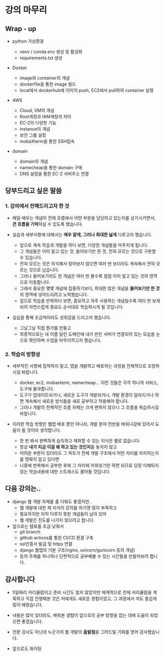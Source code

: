 # 강의 마무리



## Wrap - up

- python 가상환경
  - venv / conda env 생성 및 활성화
  - requirements.txt 생성
- Docker
  - image와 container의 개념
  - dockerfile을 통한 image 빌드
  - local에서 dockerhub에 이미지 push, EC2에서 pull하여 container 실행

- AWS
  - Cloud, VM의 개념
  - Root계정과 IAM계정의 차이
  - EC-2의 다양한 기능
  - instance의 개념
  - 보안 그룹 설정
  - mobaXterm을 통한 SSH접속

- domain
  - domain의 개념
  - namecheap을 통한 domain 구매
  - DNS 설정을 통한 EC-2 서버주소 연결



## 당부드리고 싶은 말씀

### 1. 강의에서 전해드리고자 한 것

- 매일 배우는 개념이 전체 흐름에서 어떤 부분을 담당하고 있는지를 상기시키면서, **큰 흐름을 기억**하실 수 있도록 했습니다.
- 실습과 세부사항에 대해서는 **매우 얕게, 그러나 최대한 넓게** 다루고자 했습니다.
  - 앞으로 계속 학습과 개발을 하다 보면, 다양한 개념들을 마주치게 됩니다.
  - 그 개념들은 이미 알고 있는 것, 들어보기만 한 것, 전혀 모르는 것으로 구분할 수 있습니다.
  - 전혀 모르는 것은 의식해서 찾아보지 않으면 여러 번 보더라도 계속해서 전혀 모르는 것으로 남습니다.
  - 그러나 들어보기라도 한 개념은 여러 번 볼수록 점점 이미 알고 있는 것의 영역으로 이동합니다.
  - 그래서 중요한 몇몇 개념에 집중하기보다, 최대한 많은 개념을 **들어보기만 한 것**의 영역에 넣어드리려고 노력했습니다.
  - 앞으로 학습을 반복하다 보면, 중요하고 자주 사용하는 개념일수록 여러 번 보게 되어 자연스럽게 중요도 순서대로 학습하시게 될 것입니다.

- 실습을 통해 조금씩이라도 성취감을 드리고자 했습니다.
  - 그날그날 직접 뭔가를 만들고
  - 최종적으로는 내 이름 달린 도메인에 내가 만든 서버가 연결되어 있는 모습을 눈으로 확인하며 수업을 마무리하고자 했습니다.



### 2. 학습의 방향성

- 세부적인 사항에 집착하지 말고, 앱을 개발하고 배포하는 과정을 전체적으로 조망하시길 바랍니다.
  - docker, ec2, mobaxterm, namecheap... 이런 것들은 각각 하나의 서비스, 도구에 불과합니다.
  - 도구가 업데이트되거나, 새로운 도구가 개발되거나, 개발 환경이 달라지거나 하면 계속해서 새로운 방식들을 새로 공부하고 적용해야 합니다.
  - 그러나 개발의 전체적인 흐름 자체는 크게 변하지 않으니 그 흐름을 복습하시길 바랍니다.

- 이러한 학습 방향은 웹앱 배포 뿐만 아니라, 개발 분야 전반을 배워나감에 있어서 도움이 될 것이라 생각합니다.
  - 한 번 봐서 완벽하게 습득하고 체화할 수 있는 지식은 별로 없습니다.
  - 항상 **내가 지금 이걸 왜 하고 있는 것인지**를 놓치지 않고
  - 어려운 부분이 있더라도 그 파트가 전체 개발 구조에서 어떤 자리를 차지하는지를 명확히 알고 있다면
  - 나중에 반복해서 공부한 후에 그 자리에 끼워넣기만 하면 되므로 당장 이해되지 않는 학습내용에 대한 스트레스도 줄어들 것입니다.



## 다음 강의는..

- django 웹 개발 자체를 좀 다뤄도 좋겠지만..
  - 웹 개발에 대한 제 지식이 강의를 하기엔 많이 부족하고
  - 필요하지만 아직 다루지 못한 개념들이 남아 있어
  - 웹 개발은 진도를 나가지 않으려고 합니다.
- 앞으로는 템포를 조금 낮춰서
  - git branch
  - github actions를 통한 CI/CD 환경 구축
  - ssl인증서 발급 및 https 연결
  - django 웹앱의 기본 구조(nginx, uvicorn/gunicorn 등의 개념)
  - 등의 주제를 하나하나 단편적으로 공부해볼 수 있는 시간들을 만들어보려 합니다.



## 감사합니다

- 5일짜리 커리큘럼이고 준비 시간도 많지 않았지만 체계적으로 전체 커리큘럼을 계획하고 직접 진행해본 것은 저에게도 새로운 경험이었고, 그 과정에서 저도 즐겁게 많이 배웠습니다.
- 내용은 많이 잊더라도, 배워본 경험이 앞으로의 공부 방향을 잡는 데에 도움이 되었으면 좋겠습니다.
- 전문 강사도 아닌데 누군가의 웹 개발의 **출발점**을 그려드릴 기회를 얻어 감사했습니다.

- 앞으로도 화이팅